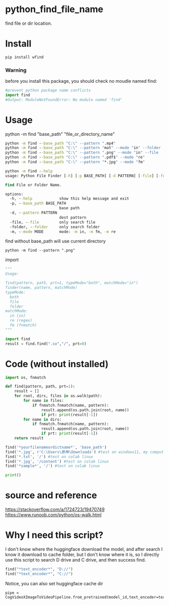 # python_find_file_name
find file or dir location.

# Install
```cmd
pip install wfind
```
### Warning
before you install this package, you should check no moudle named find:
```py
#prevent python package name conflicts
import find
#Output: ModuleNotFoundError: No module named 'find'
```

# Usage
python -m find "base_path" "file_or_directory_name"
```cmd
python -m find --base_path "C:\" --pattern ".mp4"
python -m find --base_path "C:\" --pattern "mat" --mode "in" --folder
python -m find --base_path "C:\" --pattern ".png" --mode "in" --file
python -m find --base_path "C:\" --pattern ".pdf$" --mode "re"
python -m find --base_path "C:\" --pattern "*.jpg" --mode "fm" 

python -m find --help
usage: Python File Finder [-h] [-p BASE_PATH] [-d PATTERN] [-file] [-folder] [-m MODE]

Find File or Folder Name.

options:
  -h, --help            show this help message and exit
  -p, --base_path BASE_PATH
                        base path
  -d, --pattern PATTERN
                        dest pattern
  -file, --file         only search file
  -folder, --folder     only search folder
  -m, --mode MODE       mode: -m in, -m fm, -m re
```
find without base_path will use current directory
```
python -m find --pattern ".png"
```
import
```py
"""
Usage:

find(pattern, path, prt=1, typeMode="both", matchMode="in")
finder(name, pattern, matchMode)
typeMode:
  both
  file
  folder
matchMode:
  in (in)
  re (regex)
  fm (fnmatch)
"""

import find
result = find.find(".so","/", prt=0)
```

# Code (without installed)
```py
import os, fnmatch

def find(pattern, path, prt=1):
    result = []
    for root, dirs, files in os.walk(path):
        for name in files:
            if fnmatch.fnmatch(name, pattern):
                result.append(os.path.join(root, name))
                if prt: print(result[-1])
        for name in dirs:
            if fnmatch.fnmatch(name, pattern):
                result.append(os.path.join(root, name))
                if prt: print(result[-1])
    return result

find('*yourfilenameordictname*', 'base_path')
find('*.jpg', r'C:\Users\原神\Downloads') #test on windows11, my computer.
find('*.txt', '/') #test on colab linux
find('*.jpg', '/content') #test on colab linux
find('*sample*', '/') #test on colab linux

print()
```

# source and reference
https://stackoverflow.com/a/1724723/19470749 <br>
https://www.runoob.com/python/os-walk.html

# Why I need this script?
I don't know where the huggingface download the model, and after search I know it download to cache folder, but I don't know where it is, so I directly use this script to search D drive and C drive, and then success find.
```py
find("*text_encoder*", "D://")
find("*text_encoder*", "C://")
```

Notice, you can also set huggingface cache dir
```
pipe = CogVideoXImageToVideoPipeline.from_pretrained(model_id,text_encoder=text_encoder,transformer=transformer,vae=vae,torch_dtype=torch.float16,cache_dir="D://3")
```






